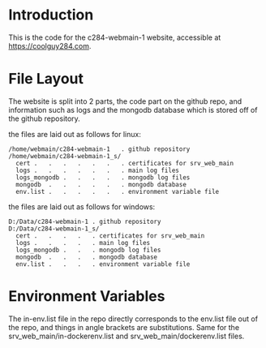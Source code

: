 # Introduction

This is the code for the c284-webmain-1 website, accessible at https://coolguy284.com.

# File Layout

The website is split into 2 parts, the code part on the github repo, and information such as logs and the mongodb database which is stored off of the github repository.

the files are laid out as follows for linux:
```
/home/webmain/c284-webmain-1   . github repository
/home/webmain/c284-webmain-1_s/
  cert .   .   .   .   .   .   . certificates for srv_web_main
  logs .   .   .   .   .   .   . main log files
  logs_mongodb .   .   .   .   . mongodb log files
  mongodb  .   .   .   .   .   . mongodb database
  env.list .   .   .   .   .   . environment variable file
```

the files are laid out as follows for windows:
```
D:/Data/c284-webmain-1 . github repository
D:/Data/c284-webmain-1_s/
  cert .   .   .   .   . certificates for srv_web_main
  logs .   .   .   .   . main log files
  logs_mongodb .   .   . mongodb log files
  mongodb  .   .   .   . mongodb database
  env.list .   .   .   . environment variable file
```

# Environment Variables

The in-env.list file in the repo directly corresponds to the env.list file out of the repo, and things in angle brackets are substitutions. Same for the srv_web_main/in-dockerenv.list and srv_web_main/dockerenv.list files.
